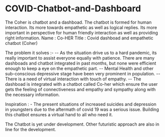 # COVID-Chatbot-and-Dashboard

The Coher is chatbot and a dashboad. The chatbot is formed for human interaction. Its more towards empathetic as well as logical replies. Its more important in perspective for human friendly interaction as well as providing right information.
Name : Co-HER
Title : Covid dashboad and empathetic chatbot (Coher)

The problem it solves :-
-- As the situation drive us to a hard pandemic, its really important to assist everyone equally with patience. There are many dashboads and chatbot integrated in past months, but none were efficient enough to keep a eye on the empathetic part.
-- Mental Health and other sub-conscious depressive stage have been very prominent in population.
-- There is a need of virtual interaction with touch of empathy.
-- The dashboad is integrated with a chatbot called Co-her which ensure the user gets the feeling of connectiveness and empathy and sympathy along with the necessary information.

Inspiration : -
The present situations of increased suicides and depression in youngsters due to the aftermath of covid 19 was a serious issue. Building this chatbot ensures a virtual hand to all who need it.

The Chatbot is yet under development. Other futuristic approach are also in line for the development. 
